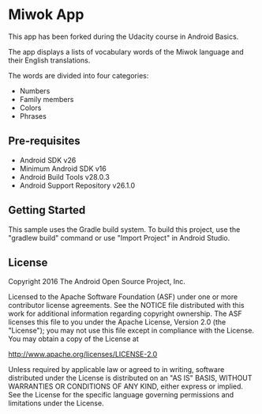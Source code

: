 # Miwok App

This app has been forked during the Udacity course in Android Basics.

The app displays a lists of vocabulary words of the Miwok language and their English translations.

The words are divided into four categories:
- Numbers
- Family members
- Colors
- Phrases

## Pre-requisites

- Android SDK v26
- Minimum Android SDK v16
- Android Build Tools v28.0.3
- Android Support Repository v26.1.0

## Getting Started

This sample uses the Gradle build system. To build this project, use the
"gradlew build" command or use "Import Project" in Android Studio.

## License

Copyright 2016 The Android Open Source Project, Inc.

Licensed to the Apache Software Foundation (ASF) under one or more contributor
license agreements.  See the NOTICE file distributed with this work for
additional information regarding copyright ownership.  The ASF licenses this
file to you under the Apache License, Version 2.0 (the "License"); you may not
use this file except in compliance with the License.  You may obtain a copy of
the License at

http://www.apache.org/licenses/LICENSE-2.0

Unless required by applicable law or agreed to in writing, software
distributed under the License is distributed on an "AS IS" BASIS, WITHOUT
WARRANTIES OR CONDITIONS OF ANY KIND, either express or implied. See the
License for the specific language governing permissions and limitations under
the License.
